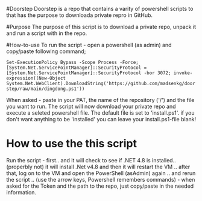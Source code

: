 #Doorstep
Doorstep is a repo that contains a varity of powershell scripts to that has the purpose to downloada private repro in GitHub.

#Purpose
The purpose of this script is to download a private repo, unpack it and run a script with in the repo.

#How-to-use
To run the script - open a powershell (as admin) and copy/paste following command;

`Set-ExecutionPolicy Bypass -Scope Process -Force; [System.Net.ServicePointManager]::SecurityProtocol = [System.Net.ServicePointManager]::SecurityProtocol -bor 3072; invoke-expression((New-Object System.Net.WebClient).DownloadString('https://github.com/madsenkg/doorstep/raw/main/dingdong.ps1'))`

When asked - paste in your PAT, the name of the repository ('<user>/<repo>') and the file you want to run.
The script will now download your private repo and execute a seleted powershell file. The default file is set to 'install.ps1'. if you don't want anything to be 'installed' you can leave your install.ps1-file blank!

# How to use the this script
Run the script - first.. and it will check to see if .NET 4.8 is installed.. (properbly not) it will install .Net v4.8 and then it will restart the VM .. after that, log on to the VM and open the PowerShell (asAdmin) again .. and rerun the script .. (use the arrow keys, Powershell remembers commands) - when asked for the Token and the path to the repo, just copy/paste in the needed information.
